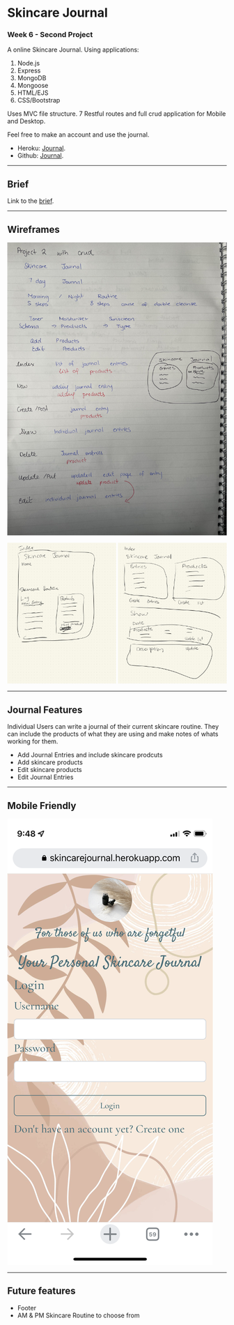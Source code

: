 # Skincare Journal

### Week 6 - Second Project

A online Skincare Journal. Using applications:

1. Node.js
2. Express
3. MongoDB
4. Mongoose
5. HTML/EJS
6. CSS/Bootstrap

Uses MVC file structure.
7 Restful routes and full crud application for Mobile and Desktop.

Feel free to make an account and use the journal.

- Heroku: [Journal](https://skincarejournal.herokuapp.com/login).
- Github: [Journal](https://github.com/Suzyyc/skincare-journal).

<hr>

## Brief

Link to the [brief](https://git.generalassemb.ly/seir59anz/seir59anz-course-materials/tree/main/express/project).

<hr>

## Wireframes

![](./public/img/IMG_3125.jpg)

<img src="./public/img/Suzy-9.jpg" width="250"> <img src="./public/img/Suzy-14-2.jpg" width="250">

<hr>

## Journal Features

Individual Users can write a journal of their current skincare routine. They can include the products of what they are using and make notes of whats working for them.

- Add Journal Entries and include skincare prodcuts
- Add skincare products
- Edit skincare products
- Edit Journal Entries

<hr>

## Mobile Friendly

![](./public/img/IMG_3126.PNG)

<hr>

## Future features

- Footer
- AM & PM Skincare Routine to choose from
